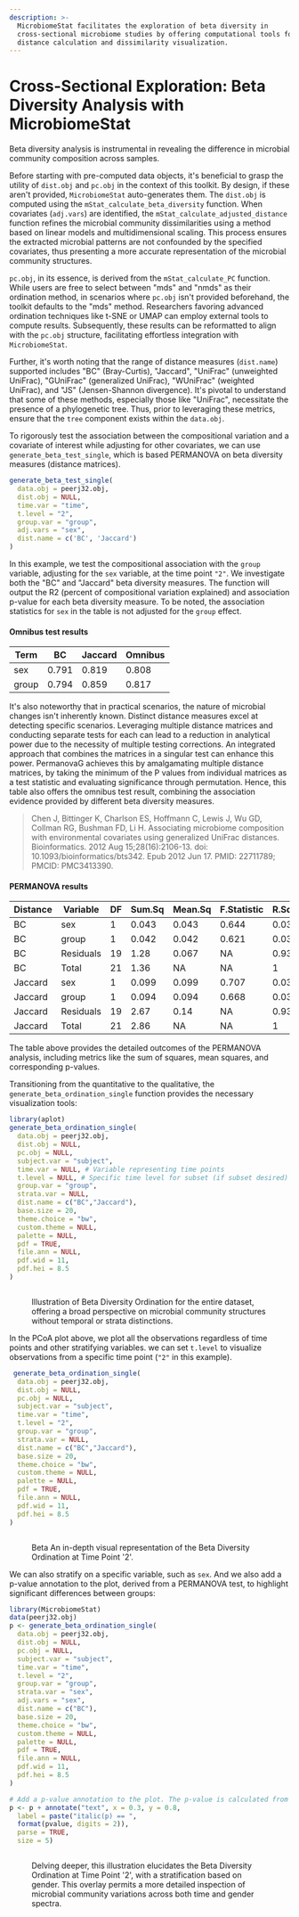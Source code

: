```yaml
---
description: >-
  MicrobiomeStat facilitates the exploration of beta diversity in
  cross-sectional microbiome studies by offering computational tools for
  distance calculation and dissimilarity visualization.
---
```


# Cross-Sectional Exploration: Beta Diversity Analysis with MicrobiomeStat

Beta diversity analysis is instrumental in revealing the difference in microbial community composition across samples.&#x20;

Before starting with pre-computed data objects, it's beneficial to grasp the utility of `dist.obj` and `pc.obj` in the context of this toolkit. By design, if these aren't provided, `MicrobiomeStat` auto-generates them. The `dist.obj` is computed using the `mStat_calculate_beta_diversity` function. When covariates (`adj.vars`) are identified, the `mStat_calculate_adjusted_distance` function refines the microbial community dissimilarities using a method based on linear models and multidimensional scaling. This process ensures the extracted microbial patterns are not confounded by the specified covariates, thus presenting a more accurate representation of the microbial community structures.

`pc.obj`, in its essence, is derived from the `mStat_calculate_PC` function. While users are free to select between "mds" and "nmds" as their ordination method, in scenarios where `pc.obj` isn't provided beforehand, the toolkit defaults to the "mds" method. Researchers favoring advanced ordination techniques like t-SNE or UMAP can employ external tools to compute results. Subsequently, these results can be reformatted to align with the `pc.obj` structure, facilitating effortless integration with `MicrobiomeStat`.

Further, it's worth noting that the range of distance measures (`dist.name`) supported includes "BC" (Bray-Curtis), "Jaccard", "UniFrac" (unweighted UniFrac), "GUniFrac" (generalized UniFrac), "WUniFrac" (weighted UniFrac), and "JS" (Jensen-Shannon divergence). It's pivotal to understand that some of these methods, especially those like "UniFrac", necessitate the presence of a phylogenetic tree. Thus, prior to leveraging these metrics, ensure that the `tree` component exists within the `data.obj`.

To rigorously test the association between the compositional variation and a covariate of interest while adjusting for other covariates, we can use `generate_beta_test_single`, which is based PERMANOVA on beta diversity measures (distance matrices).

```r
generate_beta_test_single(
  data.obj = peerj32.obj,
  dist.obj = NULL,
  time.var = "time",
  t.level = "2",
  group.var = "group", 
  adj.vars = "sex",
  dist.name = c('BC', 'Jaccard') 
)
```

In this example, we test the compositional association with the `group` variable, adjusting for the `sex` variable, at the time point `"2"`. We investigate both the "BC" and "Jaccard" beta diversity measures. The function will output the R2 (percent of compositional variation explained) and association p-value for each beta diversity measure. To be noted, the association statistics for `sex` in the table is not adjusted for the `group` effect.

#### Omnibus test results

| Term  | BC    | Jaccard | Omnibus |
| ----- | ----- | ------- | ------- |
| sex   | 0.791 | 0.819   | 0.808   |
| group | 0.794 | 0.859   | 0.817   |

It's also noteworthy that in practical scenarios, the nature of microbial changes isn't inherently known. Distinct distance measures excel at detecting specific scenarios. Leveraging multiple distance matrices and conducting separate tests for each can lead to a reduction in analytical power due to the necessity of multiple testing corrections. An integrated approach that combines the matrices in a singular test can enhance this power. PermanovaG achieves this by amalgamating multiple distance matrices, by taking the minimum of the P values from individual matrices as a test statistic and evaluating significance through permutation. Hence, this table also offers the omnibus test result, combining the association evidence provided by different beta diversity measures.

> Chen J, Bittinger K, Charlson ES, Hoffmann C, Lewis J, Wu GD, Collman RG, Bushman FD, Li H. Associating microbiome composition with environmental covariates using generalized UniFrac distances. Bioinformatics. 2012 Aug 15;28(16):2106-13. doi: 10.1093/bioinformatics/bts342. Epub 2012 Jun 17. PMID: 22711789; PMCID: PMC3413390.

#### PERMANOVA results

<table><thead><tr><th width="121">Distance</th><th>Variable</th><th width="60">DF</th><th>Sum.Sq</th><th width="82">Mean.Sq</th><th>F.Statistic</th><th>R.Squared</th><th>P.Value</th></tr></thead><tbody><tr><td>BC</td><td>sex</td><td>1</td><td>0.043</td><td>0.043</td><td>0.644</td><td>0.032</td><td>0.786</td></tr><tr><td>BC</td><td>group</td><td>1</td><td>0.042</td><td>0.042</td><td>0.621</td><td>0.031</td><td>0.782</td></tr><tr><td>BC</td><td>Residuals</td><td>19</td><td>1.28</td><td>0.067</td><td>NA</td><td>0.938</td><td>NA</td></tr><tr><td>BC</td><td>Total</td><td>21</td><td>1.36</td><td>NA</td><td>NA</td><td>1</td><td>NA</td></tr><tr><td>Jaccard</td><td>sex</td><td>1</td><td>0.099</td><td>0.099</td><td>0.707</td><td>0.035</td><td>0.827</td></tr><tr><td>Jaccard</td><td>group</td><td>1</td><td>0.094</td><td>0.094</td><td>0.668</td><td>0.033</td><td>0.827</td></tr><tr><td>Jaccard</td><td>Residuals</td><td>19</td><td>2.67</td><td>0.14</td><td>NA</td><td>0.933</td><td>NA</td></tr><tr><td>Jaccard</td><td>Total</td><td>21</td><td>2.86</td><td>NA</td><td>NA</td><td>1</td><td>NA</td></tr></tbody></table>

The table above provides the detailed outcomes of the PERMANOVA analysis, including metrics like the sum of squares, mean squares, and corresponding p-values.&#x20;

Transitioning from the quantitative to the qualitative, the `generate_beta_ordination_single` function provides the necessary visualization tools:

```r
library(aplot)
generate_beta_ordination_single(
  data.obj = peerj32.obj,
  dist.obj = NULL,
  pc.obj = NULL,
  subject.var = "subject",
  time.var = NULL, # Variable representing time points
  t.level = NULL, # Specific time level for subset (if subset desired)
  group.var = "group",
  strata.var = NULL,
  dist.name = c("BC","Jaccard"),
  base.size = 20,
  theme.choice = "bw",
  custom.theme = NULL,
  palette = NULL,
  pdf = TRUE,
  file.ann = NULL,
  pdf.wid = 11,
  pdf.hei = 8.5
)
```

<figure><img src="../.gitbook/assets/Screenshot 2023-10-10 at 19.54.22.png" alt=""><figcaption><p>Illustration of Beta Diversity Ordination for the entire dataset, offering a broad perspective on microbial community structures without temporal or strata distinctions.</p></figcaption></figure>

In the PCoA plot above, we plot all the observations regardless of time points and other stratifying variables. we can set `t.level` to visualize observations from a specific time point (`"2"` in this example).

```r
 generate_beta_ordination_single(
  data.obj = peerj32.obj,
  dist.obj = NULL,
  pc.obj = NULL,
  subject.var = "subject",
  time.var = "time",
  t.level = "2",
  group.var = "group",
  strata.var = NULL,
  dist.name = c("BC","Jaccard"),
  base.size = 20,
  theme.choice = "bw",
  custom.theme = NULL,
  palette = NULL,
  pdf = TRUE,
  file.ann = NULL,
  pdf.wid = 11,
  pdf.hei = 8.5
)
```

<figure><img src="../.gitbook/assets/Screenshot 2023-10-10 at 19.55.26.png" alt=""><figcaption><p>Beta An in-depth visual representation of the Beta Diversity Ordination at Time Point '2'. </p></figcaption></figure>

We can also stratify on a specific variable, such as `sex`. And we also add a p-value annotation to the plot, derived from a PERMANOVA test, to highlight significant differences between groups:

```r
library(MicrobiomeStat)
data(peerj32.obj)
p <- generate_beta_ordination_single(
  data.obj = peerj32.obj,
  dist.obj = NULL,
  pc.obj = NULL,
  subject.var = "subject",
  time.var = "time",
  t.level = "2",
  group.var = "group",
  strata.var = "sex",
  adj.vars = "sex",
  dist.name = c("BC"),
  base.size = 20,
  theme.choice = "bw",
  custom.theme = NULL,
  palette = NULL,
  pdf = TRUE,
  file.ann = NULL,
  pdf.wid = 11,
  pdf.hei = 8.5
)

# Add a p-value annotation to the plot. The p-value is calculated from a PERMANOVA test.
p <- p + annotate("text", x = 0.3, y = 0.8, 
  label = paste("italic(p) == ", 
  format(pvalue, digits = 2)), 
  parse = TRUE, 
  size = 5)
```

<figure><img src="../.gitbook/assets/Screenshot 2023-10-16 at 18.48.19.png" alt=""><figcaption><p>Delving deeper, this illustration elucidates the Beta Diversity Ordination at Time Point '2', with a stratification based on gender. This overlay permits a more detailed inspection of microbial community variations across both time and gender spectra.</p></figcaption></figure>

